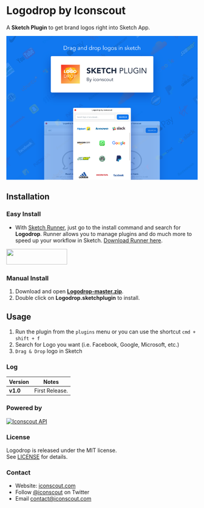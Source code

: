 # Logodrop by Iconscout
A **Sketch Plugin** to get brand logos right into Sketch App.

<a href="logodrop-by-iconscout.png">
	<img src="logodrop-by-iconscout.png?raw=true" alt="Logodrop Sketch Plugin by Iconscout" />
</a>

## Installation
### Easy Install
* With <a href="http://sketchrunner.com/">Sketch Runner</a>, just go to the install command and search for **Logodrop**. Runner allows you to manage plugins and do much more to speed up your workflow in Sketch. <a href="http://sketchrunner.com/">Download Runner here</a>.

<a href="http://bit.ly/SketchRunnerWebsite" rel="nofollow" title="Works with Sketch Runner">
  <img width="160" height="41" src="http://sketchrunner.com/img/badge_blue.png" >
</a>

### Manual Install
1. Download and open **[Logodrop-master.zip](https://github.com/Iconscout/logodrop/archive/master.zip)**.
2. Double click on **Logodrop.sketchplugin** to install.  

## Usage
1. Run the plugin from the `plugins` menu or you can use the shortcut `cmd + shift + f`
2. Search for Logo you want (i.e. Facebook, Google, Microsoft, etc.)
3. `Drag & Drop` logo in Sketch

### Log
| Version | Notes |
| --- | --- |
| **v1.0** |  First Release. |

### Powered by
<a href="https://iconscout.com/?utm_source=logodrop">
	<img height="40" src="https://iconscout.com/assets/images/iconscout-logo.svg" alt="Iconscout API" title="Iconscout API" />
</a>

### License
Logodrop is released under the MIT license.  
See [LICENSE](https://github.com/Iconscout/logodrop/blob/master/LICENSE/) for details.

### Contact 
* Website: [iconscout.com](https://iconscout.com/?utm_source=logodrop)
* Follow [@iconscout](http://twitter.com/iconscout) on Twitter
* Email <contact@iconscout.com>
